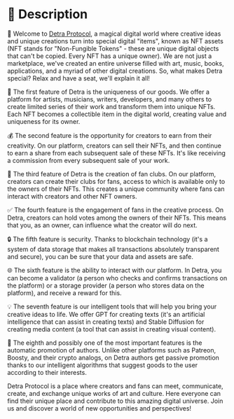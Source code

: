 # 💟 Description

🚀 Welcome to [Detra Protocol](https://app.detra.me), a magical digital world where creative ideas and unique creations turn into special digital "items", known as NFT assets (NFT stands for "Non-Fungible Tokens" - these are unique digital objects that can't be copied. Every NFT has a unique owner). We are not just a marketplace, we've created an entire universe filled with art, music, books, applications, and a myriad of other digital creations. So, what makes Detra special? Relax and have a seat, we'll explain it all!

💎 The first feature of Detra is the uniqueness of our goods. We offer a platform for artists, musicians, writers, developers, and many others to create limited series of their work and transform them into unique NFTs. Each NFT becomes a collectible item in the digital world, creating value and uniqueness for its owner.

💰 The second feature is the opportunity for creators to earn from their creativity. On our platform, creators can sell their NFTs, and then continue to earn a share from each subsequent sale of these NFTs. It's like receiving a commission from every subsequent sale of your work.

👥 The third feature of Detra is the creation of fan clubs. On our platform, creators can create their clubs for fans, access to which is available only to the owners of their NFTs. This creates a unique community where fans can interact with creators and other NFT owners.

✅ The fourth feature is the engagement of fans in the creative process. On Detra, creators can hold votes among the owners of their NFTs. This means that you, as an owner, can influence what the creator will do next.

🔒 The fifth feature is security. Thanks to blockchain technology (it's a system of data storage that makes all transactions absolutely transparent and secure), you can be sure that your data and assets are safe.

🌐 The sixth feature is the ability to interact with our platform. In Detra, you can become a validator (a person who checks and confirms transactions on the platform) or a storage provider (a person who stores data on the platform), and receive a reward for this.

💡 The seventh feature is our intelligent tools that will help you bring your creative ideas to life. We offer GPT for creating texts (it's an artificial intelligence that can assist in creating texts) and Stable Diffusion for creating media content (a tool that can assist in creating visual content).

📣 The eighth and possibly one of the most important features is the automatic promotion of authors. Unlike other platforms such as Patreon, Boosty, and their crypto analogs, on Detra authors get passive promotion thanks to our intelligent algorithms that suggest goods to the user according to their interests.

Detra Protocol is a place where creators and fans can meet, communicate, create, and exchange unique works of art and culture. Here everyone can find their unique place and contribute to this amazing digital universe. Join us and discover a world of new opportunities and perspectives!
